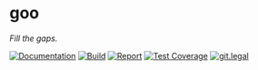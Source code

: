 # goo

*Fill the gaps.*

[![Documentation](https://godoc.org/github.com/willfaught/goo?status.svg)](https://godoc.org/github.com/willfaught/goo)
[![Build](https://travis-ci.org/willfaught/goo.svg?branch=master)](https://travis-ci.org/willfaught/goo)
[![Report](https://goreportcard.com/badge/github.com/willfaught/goo)](https://goreportcard.com/report/github.com/willfaught/goo)
[![Test Coverage](https://coveralls.io/repos/github/willfaught/goo/badge.svg?branch=master)](https://coveralls.io/github/willfaught/goo?branch=master)
[![git.legal](https://git.legal/projects/2102/badge.svg?key=4f6fa0c41ba183e74fc7 "Number of libraries approved")](https://git.legal/projects/2102)
